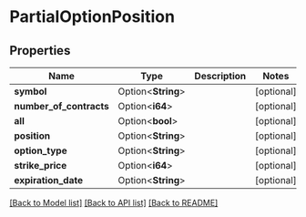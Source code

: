 # PartialOptionPosition

## Properties

Name | Type | Description | Notes
------------ | ------------- | ------------- | -------------
**symbol** | Option<**String**> |  | [optional]
**number_of_contracts** | Option<**i64**> |  | [optional]
**all** | Option<**bool**> |  | [optional]
**position** | Option<**String**> |  | [optional]
**option_type** | Option<**String**> |  | [optional]
**strike_price** | Option<**i64**> |  | [optional]
**expiration_date** | Option<**String**> |  | [optional]

[[Back to Model list]](../README.md#documentation-for-models) [[Back to API list]](../README.md#documentation-for-api-endpoints) [[Back to README]](../README.md)


